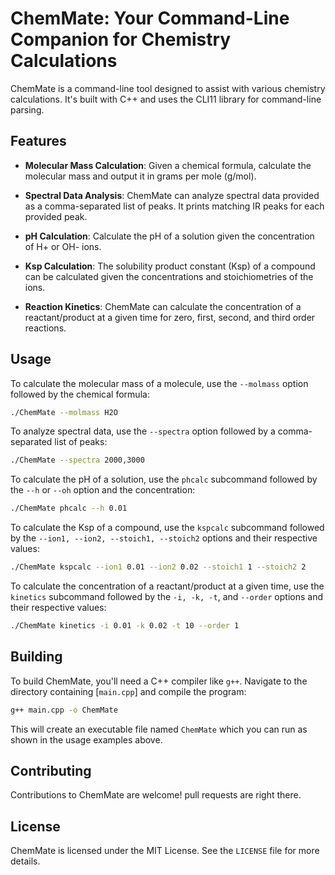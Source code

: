 # ChemMate: Your Command-Line Companion for Chemistry Calculations

ChemMate is a command-line tool designed to assist with various chemistry calculations. It's built with C++ and uses the CLI11 library for command-line parsing.

## Features

- **Molecular Mass Calculation**: Given a chemical formula, calculate the molecular mass and output it in grams per mole (g/mol).

- **Spectral Data Analysis**: ChemMate can analyze spectral data provided as a comma-separated list of peaks. It prints matching IR peaks for each provided peak.

- **pH Calculation**: Calculate the pH of a solution given the concentration of H+ or OH- ions.

- **Ksp Calculation**: The solubility product constant (Ksp) of a compound can be calculated given the concentrations and stoichiometries of the ions.

- **Reaction Kinetics**: ChemMate can calculate the concentration of a reactant/product at a given time for zero, first, second, and third order reactions.

## Usage

To calculate the molecular mass of a molecule, use the `--molmass` option followed by the chemical formula:

```bash
./ChemMate --molmass H2O
```

To analyze spectral data, use the `--spectra` option followed by a comma-separated list of peaks:

```bash
./ChemMate --spectra 2000,3000
```
To calculate the pH of a solution, use the `phcalc` subcommand followed by the `--h` or `--oh` option and the concentration:

```bash
./ChemMate phcalc --h 0.01
```
To calculate the Ksp of a compound, use the `kspcalc` subcommand followed by the `--ion1, --ion2, --stoich1, --stoich2` options and their respective values:

```bash
./ChemMate kspcalc --ion1 0.01 --ion2 0.02 --stoich1 1 --stoich2 2
```
To calculate the concentration of a reactant/product at a given time, use the `kinetics` subcommand followed by the `-i, -k, -t`, and `--order` options and their respective values:

```bash
./ChemMate kinetics -i 0.01 -k 0.02 -t 10 --order 1
```
## Building

To build ChemMate, you'll need a C++ compiler like `g++`. Navigate to the directory containing [`main.cpp`] and compile the program:

```bash
g++ main.cpp -o ChemMate
```

This will create an executable file named `ChemMate` which you can run as shown in the usage examples above.

## Contributing

Contributions to ChemMate are welcome! pull requests are right there.

## License

ChemMate is licensed under the MIT License. See the `LICENSE` file for more details.
